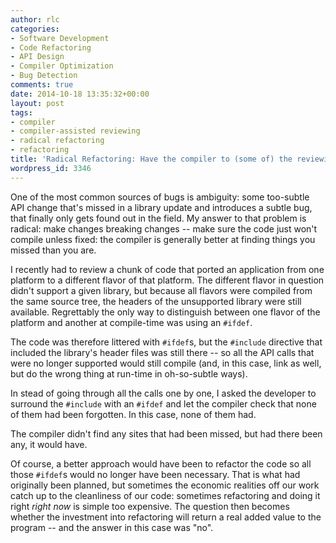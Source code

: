 ```yaml
---
author: rlc
categories:
- Software Development
- Code Refactoring
- API Design
- Compiler Optimization
- Bug Detection
comments: true
date: 2014-10-18 13:35:32+00:00
layout: post
tags:
- compiler
- compiler-assisted reviewing
- radical refactoring
- refactoring
title: 'Radical Refactoring: Have the compiler to (some of) the reviewing'
wordpress_id: 3346
---
```


One of the most common sources of bugs is ambiguity: some too-subtle API change that's missed in a library update and introduces a subtle bug, that finally only gets found out in the field. My answer to that problem is radical: make changes breaking changes -- make sure the code just won't compile unless fixed: the compiler is generally better at finding things you missed than you are.

<!--more-->

I recently had to review a chunk of code that ported an application from one platform to a different flavor of that platform. The different flavor in question didn't support a given library, but because all flavors were compiled from the same source tree, the headers of the unsupported library were still available. Regrettably the only way to distinguish between one flavor of the platform and another at compile-time was using an `#ifdef`.

The code was therefore littered with `#ifdef`s, but the `#include` directive that included the library's header files was still there -- so all the API calls that were no longer supported would still compile (and, in this case, link as well, but do the wrong thing at run-time in oh-so-subtle ways).

In stead of going through all the calls one by one, I asked the developer to surround the `#include` with an `#ifdef` and let the compiler check that none of them had been forgotten. In this case, none of them had.

The compiler didn't find any sites that had been missed, but had there been any, it would have.

Of course, a better approach would have been to refactor the code so all those `#ifdef`s would no longer have been necessary. That is what had originally been planned, but sometimes the economic realities off our work catch up to the cleanliness of our code: sometimes refactoring and doing it right _right now_ is simple too expensive. The question then becomes whether the investment into refactoring will return a real added value to the program -- and the answer in this case was "no".